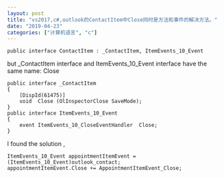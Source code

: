 ```yaml
---
layout: post
title: "vs2017,c#,outlook的ContactItem中Close同时是方法和事件的解决方法。"
date: "2019-04-23"
categories: ["计算机语言", "c"]
---
```


```
public interface ContactItem : _ContactItem, ItemEvents_10_Event

```

but \_ContactItem interface and ItemEvents\_10\_Event interface have the same name: Close

```
public interface _ContactItem
{
    [DispId(61475)]
    void  Close (OlInspectorClose SaveMode);
}
public interface ItemEvents_10_Event
{
    event ItemEvents_10_CloseEventHandler  Close;
}

```

I found the solution ,

```
ItemEvents_10_Event appointmentItemEvent = (ItemEvents_10_Event)outlook_contact;
appointmentItemEvent.Close += AppointmentItemEvent_Close;

```
